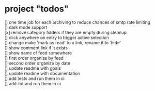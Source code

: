 # project "todos"

[] one time job for each archiving to reduce chances of smtp rate limiting  
[] dark mode support  
[x] remove category folders if they are empty during cleanup  
[] click anywhere on entry to trigger active selection  
[] change make 'mark as read' to a link, rename it to 'hide'  
[] show comment link if it exists  
[] show name of feed somewhere  
[] first order organize by feed  
[] second order organize by date  
[] update readme with goals  
[] update readme with documentation  
[] add tests and run them in ci  
[] add lint and run them in ci  
